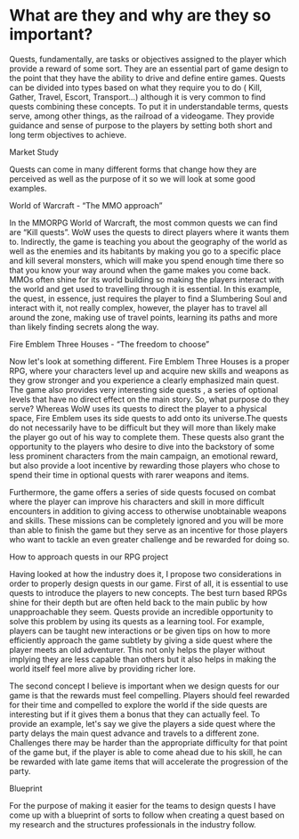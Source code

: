 
# What are they and why are they so important?

Quests, fundamentally, are tasks or objectives assigned to the player which provide a reward of some sort. They are an essential part of game design to the point that they have the ability to drive and define entire games.
Quests can be divided into types based on what they require you to do ( Kill, Gather, Travel, Escort, Transport…) although it is very common to find quests combining these concepts.
To put it in understandable terms, quests serve, among other things, as the railroad of a videogame. They provide guidance and sense of purpose to the players by setting both short and long term objectives to achieve. 

Market Study

Quests can come in many different forms that change how they are perceived as well as the purpose of it so we will look at some good examples.

World of Warcraft - “The MMO approach”

In the MMORPG World of Warcraft, the most common quests we can find are “Kill quests”. WoW uses the quests to direct players where it wants them to. Indirectly, the game is teaching you about the geography of the world as well as the enemies and its habitants by making you go to a specific place and kill several monsters, which will make you spend enough time there so that you know your way around when the game makes you come back.
MMOs often shine for its world building so making the players interact with the world and get used to travelling through it is essential. In this example, the quest, in essence, just requires the player to find a Slumbering Soul and interact with it, not really complex, however, the player has to travel all around the zone, making use of travel points, learning its paths and more than likely finding secrets along the way.

Fire Emblem Three Houses - “The freedom to choose”

Now let's look at something different. Fire Emblem Three Houses is a proper RPG, where your characters level up and acquire new skills and weapons as they grow stronger and you experience a clearly emphasized main quest. The game also provides very interesting side quests , a series of optional levels that have no direct effect on the main story. So, what purpose do they serve?
Whereas WoW uses its quests to direct the player to a physical space, Fire Emblem uses its side quests to add onto its universe.The quests do not necessarily have to be difficult but they will more than likely make the player go out of his way to complete them. These quests also grant the opportunity to the players who desire to dive into the backstory of some less prominent characters from the main campaign, an emotional reward, but also provide a loot incentive by rewarding those players who chose to spend their time in optional quests with rarer weapons and items.



Furthermore, the game offers a series of side quests focused on combat where the player can improve his characters and skill in more difficult encounters in addition to giving access to otherwise unobtainable weapons and skills. These missions can be completely ignored and you will be more than able to finish the game but they serve as an incentive for those players who want to tackle an even greater challenge and be rewarded for doing so.


How to approach quests in our RPG project

Having looked at how the industry does it, I propose two considerations in order to properly design quests in our game.
First of all, it is essential to use quests to introduce the players to new concepts. The best turn based RPGs shine for their depth but are often held back to the main public by how unapproachable they seem. Quests provide an incredible opportunity to solve this problem by using its quests as a learning tool. For example, players can be taught new interactions or be given tips on how to more efficiently approach the game subtlety by giving a side quest where the player meets an old adventurer. This not only helps the player without implying they are less capable than others but it also helps in making the world itself feel more alive by providing richer lore.

The second concept I believe is important when we design quests for our game is that the rewards must feel compelling. Players should feel rewarded for their time and compelled to explore the world if the side quests are interesting but if it gives them a bonus that they can actually feel. To provide an example, let's say we give the players a side quest where the party delays the main quest advance and travels to a different zone. Challenges there may be harder than the appropriate difficulty for that point of the game but, if the player is able to come ahead due to his skill, he can be rewarded with late game items that will accelerate the progression of the party.

Blueprint

For the purpose of making it easier for the teams to design quests I have come up with a blueprint of sorts to follow when creating a quest based on my research and the structures professionals in the industry follow.



